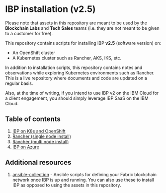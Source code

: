 # IBP installation (v2.5)

Please note that assets in this repository are meant to be used by the **Blockchain Labs** and **Tech Sales** teams (i.e. they are not meant to be given to a customer for free).

This repository contains scripts for installing IBP **v2.5** (software version) on:

* An OpenShift cluster
* A Kubernetes cluster such as Rancher, AKS, IKS, etc.

In addition to installation scripts, this repository contains notes and observations while exploring Kubernetes environments such as Rancher. This is a live repository where documents and code are updated on a regular basis.

Also, at the time of writing, if you intend to use IBP v2 on the IBM Cloud for a client engagement, you should simply leverage IBP SaaS on the IBM Cloud.

## Table of contents

1. [IBP on K8s and OpenShift](scripts/README.md)
1. [Rancher (single node install)](rancher/single-node-install/README.md)
1. [Rancher (multi node install)](rancher/multi-node-install/README.md)
1. [IBP on Azure](azure/README.md)

## Additional resources

1. [ansible-collection](https://github.com/IBM-Blockchain/ansible-collection) - Ansible scripts for defining your Fabric blockchain network once IBP is up and running. You can also use these to install IBP as opposed to using the assets in this repository.
